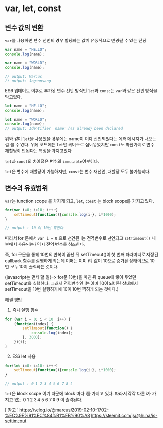 # var, let, const

##  변수 값의 변환
`var`를 사용하면 변수 선언의 경우 할당되는 값이 유동적으로 변경될 수 있는 단점
```javascript
var name = "HELLO";
console.log(name);

var name = "WORLD";
console.log(name);

// output: Marcus
// output: Jogeonsang
```

ES6 업데이트 이후로 추가된 변수 선언 방식인 `let`과 `const`는 `var`와 같은 선언 방식을 막고있다.
```javascript
let name = "HELLO";
console.log(name); 

let name = "WORLD";
console.log(name);
// output: Identifier 'name' has already been declared
```
위와 같이 `let`을 사용했을 경우에는 name이 이미 선언되었다는 에러 메시지가 나오는걸 볼 수 있다.
위에 코드에는 `let`만 케이스로 집어넣었지만 `const`도 마찬가지로 변수 재할당이 안된다는 특징을 가지고있다.


`let`과 `const`의 차이점은 변수의 `immutable`여부이다.

`let`은 변수에 재할당이 가능하지만,
`const`는 변수 재선언, 재할당 모두 불가능하다.

## 변수의 유효범위
`var`는 function scope 를 가지게 되고, `let`, `const` 는 block scope를 가지고 있다.

```javascript
for(var i=0; i<10; i++){
    setTimeout(function(){console.log(i)}, i*1000);
}

// output : 10 이 10번 찍힌다
```

따라서 for 문에서 `var i = 0` 으로 선언된 i는 전역변수로 선언되고
`setTimeout()` 내부에서 사용되는 i 역시 전역 변수를 참조한다.

즉, for 구문을 통해 10번의 반복이 끝난 뒤 setTimeout()이 첫 번째 파라미터로 지정된 callback 함수를 실행하게 되는데 이때는 이미 i의 값이 10으로 증가된 상태이므로 10번 모두 10이 출력되는 것이다.

(javascript는 먼저 할 일(=> for문 10번)을 마친 뒤 queue에 쌓아 두었던 setTimeout을 실행한다. 그래서 전역변수인 i는 이미 10이 되버린 상태에서 setTimeout을 10번 실행하기에 10이 10번 찍히게 되는 것이다.)

해결 방법
1. 즉시 실행 함수
```javascript
for (var i = 0; i < 10; i++) {
    (function(index) {
        setTimeout(function() {
            console.log(index);
        }, 3000);
    })(i);
}
```

2. ES6 let 사용
```javascript
for(let i=0; i<10; i++){
    setTimeout(function(){console.log(i)}, i*1000);
}

// output : 0 1 2 3 4 5 6 7 8 9
```

`let`은 block scope 이기 때문에 block 마다 i를 가지고 있다. 따라서 각각 다른 i가 가지고 있는 0 1 2 3 4 5 6 7 8 9 이 출력된다. 

[ 참고 ]
https://velog.io/@marcus/2019-02-10-1702-%EC%9E%91%EC%84%B1%EB%90%A8
https://steemit.com/js/@huna/js-settimeout